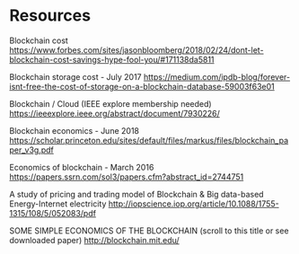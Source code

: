 # Resources

Blockchain cost
https://www.forbes.com/sites/jasonbloomberg/2018/02/24/dont-let-blockchain-cost-savings-hype-fool-you/#171138da5811

Blockchain storage cost - July 2017
https://medium.com/ipdb-blog/forever-isnt-free-the-cost-of-storage-on-a-blockchain-database-59003f63e01

Blockchain / Cloud (IEEE explore membership needed)
https://ieeexplore.ieee.org/abstract/document/7930226/

Blockchain economics - June 2018
https://scholar.princeton.edu/sites/default/files/markus/files/blockchain_paper_v3g.pdf

Economics of blockchain - March 2016
https://papers.ssrn.com/sol3/papers.cfm?abstract_id=2744751

A study of pricing and trading model of Blockchain & Big
data-based Energy-Internet electricity 
http://iopscience.iop.org/article/10.1088/1755-1315/108/5/052083/pdf

SOME SIMPLE ECONOMICS OF THE BLOCKCHAIN (scroll to this title or see downloaded paper)
http://blockchain.mit.edu/
